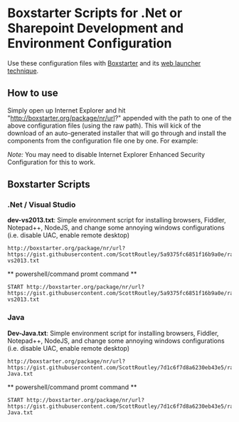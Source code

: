 # Boxstarter Scripts for .Net or Sharepoint Development and Environment Configuration

Use these configuration files with [Boxstarter](http://boxstarter.org/) and its [web launcher technique](http://boxstarter.org/WebLauncher).


## How to use

Simply open up Internet Explorer and hit "http://boxstarter.org/package/nr/url?" appended with the path to one of the above configuration files (using the raw path). This will kick of the download of an auto-generated installer that will go through and install the components from the configuration file one by one. For example:

*Note:* You may need to disable Internet Explorer Enhanced Security Configuration for this to work.


## Boxstarter Scripts

### .Net / Visual Studio

**dev-vs2013.txt**: Simple environment script for installing browsers, Fiddler, Notepad++, NodeJS, and change some annoying windows configurations (i.e. disable UAC, enable remote desktop)

	http://boxstarter.org/package/nr/url?https://gist.githubusercontent.com/ScottRoutley/5a9375fc6851f16b9a0e/raw/dev-vs2013.txt


** powershell/command promt command ** 

	START http://boxstarter.org/package/nr/url?https://gist.githubusercontent.com/ScottRoutley/5a9375fc6851f16b9a0e/raw/dev-vs2013.txt
	
	
### Java

**Dev-Java.txt**: Simple environment script for installing browsers, Fiddler, Notepad++, NodeJS, and change some annoying windows configurations (i.e. disable UAC, enable remote desktop)

	http://boxstarter.org/package/nr/url?https://gist.githubusercontent.com/ScottRoutley/7d1c6f7d8a6230eb43e5/raw/Dev-Java.txt


** powershell/command promt command ** 

	START http://boxstarter.org/package/nr/url?https://gist.githubusercontent.com/ScottRoutley/7d1c6f7d8a6230eb43e5/raw/Dev-Java.txt
